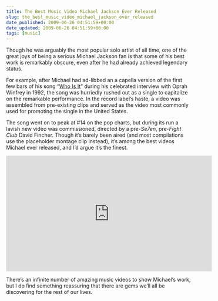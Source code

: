 ```yaml
---
title: The Best Music Video Michael Jackson Ever Released
slug: the_best_music_video_michael_jackson_ever_released
date_published: 2009-06-26 04:51:59+00:00
date_updated: 2009-06-26 04:51:59+00:00
tags: [music]
---
```

Though he was arguably the most popular solo artist of all time, one of the great joys of being a serious Michael Jackson fan is that some of his best work is remarkably obscure, even after he had already achieved legendary status.

For example, after Michael had ad-libbed an a capella version of the first few bars of his song “[Who Is It](http://www.amazon.com/gp/product/B00136NGC4?ie=UTF8&amp;tag=2020-20&amp;linkCode=as2&amp;camp=1789&amp;creative=390957&amp;creativeASIN=B00136NGC4)” during his celebrated interview with Oprah Winfrey in 1992, the song was hurriedly rushed out as a single to capitalize on the remarkable performance. In the record label’s haste, a video was assembled from pre-existing clips and served as the video most commonly used for promoting the single in the United States.

The song went on to peak at #14 on the pop charts, but during its run a lavish new video was commissioned, directed by a pre-*Se7en*, pre-*Fight Club* David Fincher. Though it’s barely been aired (and most compilations use the placeholder montage clip instead), it’s among the best videos Michael ever released, and I’d argue it’s the finest.

<iframe width="560" height="315" src="https://www.youtube-nocookie.com/embed/PfrV_6yWbEg?si=BFzbDEcXDBra78ck" title="YouTube video player" frameborder="0" allow="accelerometer; autoplay; clipboard-write; encrypted-media; gyroscope; picture-in-picture; web-share" referrerpolicy="strict-origin-when-cross-origin" allowfullscreen></iframe>

There’s an infinite number of amazing music videos to show Michael’s work, but I do find something reassuring that there are gems we’ll all be discovering for the rest of our lives.
